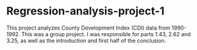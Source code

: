 # Regression-analysis-project-1
This project analyzes County Development Index (CDI) data from 1990-1992.  This was a group project.  I was responsible for parts 1.43, 2.62 and 3.25, as well as the introduction and first half of the conclusion.
